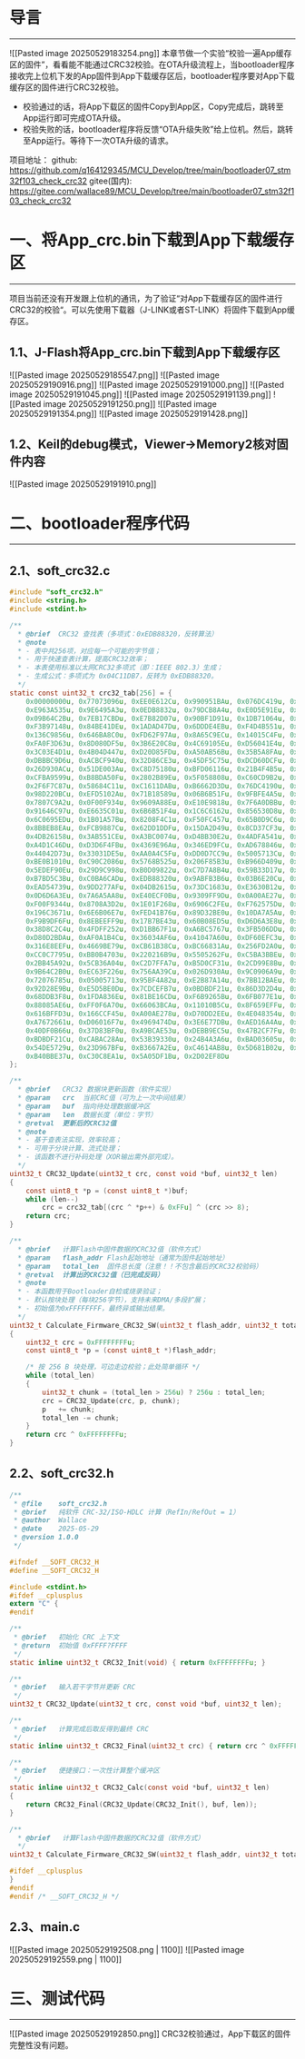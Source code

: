 # 导言
---
![[Pasted image 20250529183254.png]]
本章节做一个实验“校验一遍App缓存区的固件”，看看能不能通过CRC32校验。在OTA升级流程上，当bootloader程序接收完上位机下发的App固件到App下载缓存区后，bootloader程序要对App下载缓存区的固件进行CRC32校验。
- 校验通过的话，将App下载区的固件Copy到App区，Copy完成后，跳转至App运行即可完成OTA升级。
- 校验失败的话，bootloader程序将反馈“OTA升级失败”给上位机。然后，跳转至App运行。等待下一次OTA升级的请求。

项目地址：
github: https://github.com/q164129345/MCU_Develop/tree/main/bootloader07_stm32f103_check_crc32
gitee(国内): https://gitee.com/wallace89/MCU_Develop/tree/main/bootloader07_stm32f103_check_crc32


# 一、将App_crc.bin下载到App下载缓存区
---
项目当前还没有开发跟上位机的通讯，为了验证“对App下载缓存区的固件进行CRC32的校验“。可以先使用下载器（J-LINK或者ST-LINK）将固件下载到App缓存区。

## 1.1、J-Flash将App_crc.bin下载到App下载缓存区
![[Pasted image 20250529185547.png]]
![[Pasted image 20250529190916.png]]
![[Pasted image 20250529191000.png]]
![[Pasted image 20250529191045.png]]
![[Pasted image 20250529191139.png]]
![[Pasted image 20250529191250.png]]
![[Pasted image 20250529191354.png]]
![[Pasted image 20250529191428.png]]

## 1.2、Keil的debug模式，Viewer->Memory2核对固件内容

![[Pasted image 20250529191910.png]]

# 二、bootloader程序代码
---
## 2.1、soft_crc32.c
```c
#include "soft_crc32.h"
#include <string.h>
#include <stdint.h>

/**
  * @brief  CRC32 查找表（多项式：0xEDB88320，反转算法）
  * @note   
  * - 表中共256项，对应每一个可能的字节值；
  * - 用于快速查表计算，提高CRC32效率；
  * - 本表使用标准以太网CRC32多项式（即：IEEE 802.3）生成；
  * - 生成公式：多项式为 0x04C11DB7，反转为 0xEDB88320。
  */
static const uint32_t crc32_tab[256] = {
    0x00000000u, 0x77073096u, 0xEE0E612Cu, 0x990951BAu, 0x076DC419u, 0x706AF48Fu,
    0xE963A535u, 0x9E6495A3u, 0x0EDB8832u, 0x79DCB8A4u, 0xE0D5E91Eu, 0x97D2D988u,
    0x09B64C2Bu, 0x7EB17CBDu, 0xE7B82D07u, 0x90BF1D91u, 0x1DB71064u, 0x6AB020F2u,
    0xF3B97148u, 0x84BE41DEu, 0x1ADAD47Du, 0x6DDDE4EBu, 0xF4D4B551u, 0x83D385C7u,
    0x136C9856u, 0x646BA8C0u, 0xFD62F97Au, 0x8A65C9ECu, 0x14015C4Fu, 0x63066CD9u,
    0xFA0F3D63u, 0x8D080DF5u, 0x3B6E20C8u, 0x4C69105Eu, 0xD56041E4u, 0xA2677172u,
    0x3C03E4D1u, 0x4B04D447u, 0xD20D85FDu, 0xA50AB56Bu, 0x35B5A8FAu, 0x42B2986Cu,
    0xDBBBC9D6u, 0xACBCF940u, 0x32D86CE3u, 0x45DF5C75u, 0xDCD60DCFu, 0xABD13D59u,
    0x26D930ACu, 0x51DE003Au, 0xC8D75180u, 0xBFD06116u, 0x21B4F4B5u, 0x56B3C423u,
    0xCFBA9599u, 0xB8BDA50Fu, 0x2802B89Eu, 0x5F058808u, 0xC60CD9B2u, 0xB10BE924u,
    0x2F6F7C87u, 0x58684C11u, 0xC1611DABu, 0xB6662D3Du, 0x76DC4190u, 0x01DB7106u,
    0x98D220BCu, 0xEFD5102Au, 0x71B18589u, 0x06B6B51Fu, 0x9FBFE4A5u, 0xE8B8D433u,
    0x7807C9A2u, 0x0F00F934u, 0x9609A88Eu, 0xE10E9818u, 0x7F6A0DBBu, 0x086D3D2Du,
    0x91646C97u, 0xE6635C01u, 0x6B6B51F4u, 0x1C6C6162u, 0x856530D8u, 0xF262004Eu,
    0x6C0695EDu, 0x1B01A57Bu, 0x8208F4C1u, 0xF50FC457u, 0x65B0D9C6u, 0x12B7E950u,
    0x8BBEB8EAu, 0xFCB9887Cu, 0x62DD1DDFu, 0x15DA2D49u, 0x8CD37CF3u, 0xFBD44C65u,
    0x4DB26158u, 0x3AB551CEu, 0xA3BC0074u, 0xD4BB30E2u, 0x4ADFA541u, 0x3DD895D7u,
    0xA4D1C46Du, 0xD3D6F4FBu, 0x4369E96Au, 0x346ED9FCu, 0xAD678846u, 0xDA60B8D0u,
    0x44042D73u, 0x33031DE5u, 0xAA0A4C5Fu, 0xDD0D7CC9u, 0x5005713Cu, 0x270241AAu,
    0xBE0B1010u, 0xC90C2086u, 0x5768B525u, 0x206F85B3u, 0xB966D409u, 0xCE61E49Fu,
    0x5EDEF90Eu, 0x29D9C998u, 0xB0D09822u, 0xC7D7A8B4u, 0x59B33D17u, 0x2EB40D81u,
    0xB7BD5C3Bu, 0xC0BA6CADu, 0xEDB88320u, 0x9ABFB3B6u, 0x03B6E20Cu, 0x74B1D29Au,
    0xEAD54739u, 0x9DD277AFu, 0x04DB2615u, 0x73DC1683u, 0xE3630B12u, 0x94643B84u,
    0x0D6D6A3Eu, 0x7A6A5AA8u, 0xE40ECF0Bu, 0x9309FF9Du, 0x0A00AE27u, 0x7D079EB1u,
    0xF00F9344u, 0x8708A3D2u, 0x1E01F268u, 0x6906C2FEu, 0xF762575Du, 0x806567CBu,
    0x196C3671u, 0x6E6B06E7u, 0xFED41B76u, 0x89D32BE0u, 0x10DA7A5Au, 0x67DD4ACCu,
    0xF9B9DF6Fu, 0x8EBEEFF9u, 0x17B7BE43u, 0x60B08ED5u, 0xD6D6A3E8u, 0xA1D1937Eu,
    0x38D8C2C4u, 0x4FDFF252u, 0xD1BB67F1u, 0xA6BC5767u, 0x3FB506DDu, 0x48B2364Bu,
    0xD80D2BDAu, 0xAF0A1B4Cu, 0x36034AF6u, 0x41047A60u, 0xDF60EFC3u, 0xA867DF55u,
    0x316E8EEFu, 0x4669BE79u, 0xCB61B38Cu, 0xBC66831Au, 0x256FD2A0u, 0x5268E236u,
    0xCC0C7795u, 0xBB0B4703u, 0x220216B9u, 0x5505262Fu, 0xC5BA3BBEu, 0xB2BD0B28u,
    0x2BB45A92u, 0x5CB36A04u, 0xC2D7FFA7u, 0xB5D0CF31u, 0x2CD99E8Bu, 0x5BDEAE1Du,
    0x9B64C2B0u, 0xEC63F226u, 0x756AA39Cu, 0x026D930Au, 0x9C0906A9u, 0xEB0E363Fu,
    0x72076785u, 0x05005713u, 0x95BF4A82u, 0xE2B87A14u, 0x7BB12BAEu, 0x0CB61B38u,
    0x92D28E9Bu, 0xE5D5BE0Du, 0x7CDCEFB7u, 0x0BDBDF21u, 0x86D3D2D4u, 0xF1D4E242u,
    0x68DDB3F8u, 0x1FDA836Eu, 0x81BE16CDu, 0xF6B9265Bu, 0x6FB077E1u, 0x18B74777u,
    0x88085AE6u, 0xFF0F6A70u, 0x66063BCAu, 0x11010B5Cu, 0x8F659EFFu, 0xF862AE69u,
    0x616BFFD3u, 0x166CCF45u, 0xA00AE278u, 0xD70DD2EEu, 0x4E048354u, 0x3903B3C2u,
    0xA7672661u, 0xD06016F7u, 0x4969474Du, 0x3E6E77DBu, 0xAED16A4Au, 0xD9D65ADCu,
    0x40DF0B66u, 0x37D83BF0u, 0xA9BCAE53u, 0xDEBB9EC5u, 0x47B2CF7Fu, 0x30B5FFE9u,
    0xBDBDF21Cu, 0xCABAC28Au, 0x53B39330u, 0x24B4A3A6u, 0xBAD03605u, 0xCDD70693u,
    0x54DE5729u, 0x23D967BFu, 0xB3667A2Eu, 0xC4614AB8u, 0x5D681B02u, 0x2A6F2B94u,
    0xB40BBE37u, 0xC30C8EA1u, 0x5A05DF1Bu, 0x2D02EF8Du
};

/**
  * @brief   CRC32 数据块更新函数（软件实现）
  * @param   crc  当前CRC值（可为上一次中间结果）
  * @param   buf  指向待处理数据缓冲区
  * @param   len  数据长度（单位：字节）
  * @retval  更新后的CRC32值
  * @note    
  * - 基于查表法实现，效率较高；
  * - 可用于分块计算、流式处理；
  * - 该函数不进行补码处理（XOR输出需外部完成）。
  */
uint32_t CRC32_Update(uint32_t crc, const void *buf, uint32_t len)
{
    const uint8_t *p = (const uint8_t *)buf;
    while (len--)
        crc = crc32_tab[(crc ^ *p++) & 0xFFu] ^ (crc >> 8);
    return crc;
}

/**
  * @brief   计算Flash中固件数据的CRC32值（软件方式）
  * @param   flash_addr Flash起始地址（通常为固件起始地址）
  * @param   total_len  固件总长度（注意！！不包含最后的CRC32校验码）
  * @retval  计算出的CRC32值（已完成反码）
  * @note    
  * - 本函数用于Bootloader自检或烧录验证；
  * - 默认按块处理（每块256字节），支持未来DMA/多段扩展；
  * - 初始值为0xFFFFFFFF，最终异或输出结果。
  */
uint32_t Calculate_Firmware_CRC32_SW(uint32_t flash_addr, uint32_t total_len)
{
    uint32_t crc = 0xFFFFFFFFu;
    const uint8_t *p = (const uint8_t *)flash_addr;

    /* 按 256 B 块处理，可边走边校验；此处简单循环 */
    while (total_len)
    {
        uint32_t chunk = (total_len > 256u) ? 256u : total_len;
        crc = CRC32_Update(crc, p, chunk);
        p   += chunk;
        total_len -= chunk;
    }
    return crc ^ 0xFFFFFFFFu;
}

```

## 2.2、soft_crc32.h
```c
/**
 * @file    soft_crc32.h
 * @brief   纯软件 CRC-32/ISO-HDLC 计算（RefIn/RefOut = 1）
 * @author  Wallace
 * @date    2025-05-29
 * @version 1.0.0
 */

#ifndef __SOFT_CRC32_H
#define __SOFT_CRC32_H

#include <stdint.h>
#ifdef __cplusplus
extern "C" {
#endif

/**
 * @brief   初始化 CRC 上下文
 * @return  初始值 0xFFFF?FFFF
 */
static inline uint32_t CRC32_Init(void) { return 0xFFFFFFFFu; }

/**
 * @brief   输入若干字节并更新 CRC
 */
uint32_t CRC32_Update(uint32_t crc, const void *buf, uint32_t len);

/**
 * @brief   计算完成后取反得到最终 CRC
 */
static inline uint32_t CRC32_Final(uint32_t crc) { return crc ^ 0xFFFFFFFFu; }

/**
 * @brief   便捷接口：一次性计算整个缓冲区
 */
static inline uint32_t CRC32_Calc(const void *buf, uint32_t len)
{
    return CRC32_Final(CRC32_Update(CRC32_Init(), buf, len));
}

/**
  * @brief   计算Flash中固件数据的CRC32值（软件方式）
  */
uint32_t Calculate_Firmware_CRC32_SW(uint32_t flash_addr, uint32_t total_len);

#ifdef __cplusplus
}
#endif
#endif /* __SOFT_CRC32_H */

```

## 2.3、main.c
![[Pasted image 20250529192508.png | 1100]]
![[Pasted image 20250529192559.png | 1100]]

# 三、测试代码
---
![[Pasted image 20250529192850.png]]
CRC32校验通过，App下载区的固件完整性没有问题。






